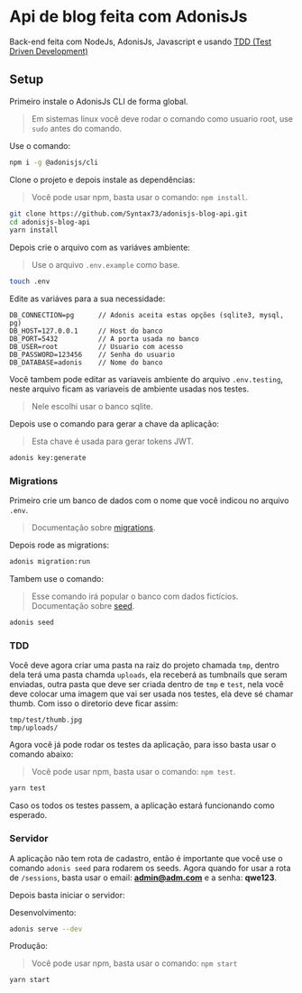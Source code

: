 # Api de blog feita com AdonisJs

Back-end feita com NodeJs, AdonisJs, Javascript e usando [TDD (Test Driven Development)](https://www.devmedia.com.br/test-driven-development-tdd-simples-e-pratico/18533)

## Setup

Primeiro instale o AdonisJs CLI de forma global.

> Em sistemas linux você deve rodar o comando como usuario root, use `sudo` antes do comando.

Use o comando:

```bash
npm i -g @adonisjs/cli
```

Clone o projeto e depois instale as dependências:

> Você pode usar npm, basta usar o comando: `npm install`.

```bash
git clone https://github.com/Syntax73/adonisjs-blog-api.git
cd adonisjs-blog-api
yarn install
```

Depois crie o arquivo com as variáves ambiente:

> Use o arquivo `.env.example` como base.

```bash
touch .env
```

Edite as variáves para a sua necessidade:

```
DB_CONNECTION=pg      // Adonis aceita estas opções (sqlite3, mysql, pg)
DB_HOST=127.0.0.1     // Host do banco
DB_PORT=5432          // A porta usada no banco
DB_USER=root          // Usuario com acesso
DB_PASSWORD=123456    // Senha do usuario
DB_DATABASE=adonis    // Nome do banco
```

Você tambem pode editar as variaveis ambiente do arquivo `.env.testing`, neste arquivo ficam as variaveis de ambiente
usadas nos testes.

> Nele escolhi usar o banco sqlite.

Depois use o comando para gerar a chave da aplicação:

> Esta chave é usada para gerar tokens JWT.

```bash
adonis key:generate
```

### Migrations

Primeiro crie um banco de dados com o nome que você indicou no arquivo `.env`.

> Documentação sobre [migrations](https://adonisjs.com/docs/4.1/migrations).

Depois rode as migrations:

```bash
adonis migration:run
```

Tambem use o comando:

> Esse comando irá popular o banco com dados fictícios. Documentação sobre [seed](https://adonisjs.com/docs/4.1/seeds-and-factories).

```bash
adonis seed
```

### TDD

Você deve agora criar uma pasta na raiz do projeto chamada `tmp`, dentro dela terá uma pasta chamda `uploads`, ela
receberá as tumbnails que seram enviadas, outra pasta que deve ser criada dentro de `tmp` e `test`, nela você deve
colocar uma imagem que vai ser usada nos testes, ela deve sé chamar thumb. Com isso o diretorio deve ficar assim:

```
tmp/test/thumb.jpg
tmp/uploads/
```

Agora você já pode rodar os testes da aplicação, para isso basta usar o comando abaixo:

> Você pode usar npm, basta usar o comando: `npm test`.

```bash
yarn test
```

Caso os todos os testes passem, a aplicação estará funcionando como esperado.

### Servidor

A aplicação não tem rota de cadastro, então é importante que você use o comando `adonis seed` para rodarem os seeds.
Agora quando for usar a rota de `/sessions`, basta usar o email: **admin@adm.com** e a senha: **qwe123**.

Depois basta iniciar o servidor:

Desenvolvimento:

```bash
adonis serve --dev
```

Produção:

> Você pode usar npm, basta usar o comando: `npm start`

```bash
yarn start
```

